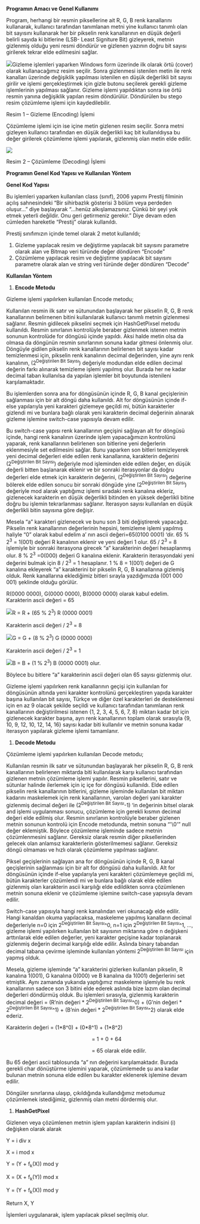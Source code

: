 ﻿**Programın Amacı ve Genel Kullanımı**

Program, herhangi bir resmin piksellerine ait R, G, B renk kanallarını kullanarak, kullanıcı tarafından tanımlanan metni yine kullanıcı tanımlı olan bit sayısını kullanarak her bir pikselin renk kanallarının en düşük değerli belirli sayıda ki bitlerine (LSB- Least Signiture Bit) gizleyerek, metnin gizlenmiş olduğu yeni resmi döndürür ve gizlenen yazının doğru bit sayısı girilerek tekrar elde edilmesini sağlar.

![](md.img/001.jpeg)Gizleme işlemleri yaparken Windows form üzerinde ilk olarak örtü (cover) olarak kullanacağımız resim seçilir. Sonra gizlenmesi istenilen metin ile renk kanalları üzerinde değişiklik yapılması istenilen en düşük değerlikli bit sayısı girilir ve işlemi gerçekleştirmek için gizle butonu seçilerek gerekli gizleme işlemlerinin yapılması sağlanır. Gizleme işlemi yapıldıktan sonra ise örtü resmin yanına değişiklik yapılan resim döndürülür. Döndürülen bu stego resim çözümleme işlemi için kaydedilebilir.

Resim 1 – Gizleme (Encoding) İşlemi

Çözümleme işlemi için ise içine metin gizlenen resim seçilir. Sonra metni gizleyen kullanıcı tarafından en düşük değerlikli kaç bit kullanıldıysa bu değer girilerek çözümleme işlemi yapılarak, gizlenmiş olan metin elde edilir.

![](md.img/002.jpeg)

Resim 2 – Çözümleme (Decoding) İşlemi

**Programın Genel Kod Yapısı ve Kullanılan Yöntem**

**Genel Kod Yapısı**

Bu işlemleri yaparken kullanılan class (sınıf), 2006 yapımı Prestij filminin açılış sahnesindeki “Bir sihirbazlık gösterisi 3 bölüm veya perdeden oluşur…” diye başlayarak “…henüz alkışlamazsınız. Çünkü bir şeyi yok etmek yeterli değildir. Onu geri getirmeniz gerekir.”  Diye devam eden cümleden hareketle “Prestij” olarak kullanıldı.

Prestij sınıfımızın içinde temel olarak 2 metot kullanıldı;

1) Gizleme yapılacak resim ve değiştirme yapılacak bit sayısını parametre olarak alan ve Bitmap veri türünde değer döndüren “Encode”
1) Çözümleme yapılacak resim ve değiştirme yapılacak bit sayısını parametre olarak alan ve string veri türünde değer döndüren “Decode”

**Kullanılan Yöntem**

1. **Encode Metodu**

Gizleme işlemi yapılırken kullanılan Encode metodu;

Kullanılan resmin ilk satır ve sütunundan başlayarak her pikselin R, G, B renk kanallarının belirnenen bitini kullanılarak kullanıcı tanımlı metnin gizlenmesi sağlanır. Resmin gidilecek pikselini seçmek için HashGetPixsel metodu kullanıldı. Resmin sınırlanın kontrolüyle beraber gizlenmek istenen metnin sonunun kontrolüde for döngüsü içinde yapıldı. Aksi halde metin olsa da olmasa da döngünün resmin sınırlarının sonuna kadar gitmesi önlenmiş olur. Döngüyle gidilen pikselin renk kanallarının belirlenen bit sayısı kadar temizlenmesi için, pikselin renk kanalının decimal değerinden, yine aynı renk kanalının, (2<sup>Değiştirilen Bit Sayısı</sup>) değeriyle modundan elde edilen decimal değerin farkı alınarak temizleme işlemi yapılmış olur. Burada her ne kadar decimal taban kullanılsa da yapılan işlemler bit boyutunda istenileni karşılamaktadır.

Bu işlemlerden sonra ana for döngüsünün içinde R, G, B kanal geçişlerinin sağlanması için bir alt döngü daha kullanıldı. Alt for döngüsünün içinde if-else yapılarıyla yeni karakteri gizlemeye geçildi mi, bütün karakterler gizlendi mi ve bunlara bağlı olarak yeni karakterin decimal değerinin alınarak gizleme işlemine switch-case yapısıyla devam edilir. 

Bu switch-case yapısı renk kanallarının geçişini sağlayan alt for döngüsü içinde, hangi renk kanalının üzerinde işlem yapacağımızın kontrolünü yaparak, renk kanallarının belirlenen son bitlerine yeni değerlerin eklenmesiyle set edilmesini sağlar. Bunu yaparken son bitleri temizleyerek yeni decimal değerleri elde edilen renk kanallarına, karakterin değerini (2<sup>Değiştirilen Bit Sayısı</sup>) değeriyle mod işleminden elde edilen değer, en düşük değerli bitten başlanarak eklenir ve bir sonraki iterasyonlar da doğru değerleri elde etmek için karakterin değerini, (2<sup>Değiştirilen Bit Sayısı</sup>) değerine bölerek elde edilen sonucu bir sonraki döngüde yine (2<sup>Değiştirilen Bit Sayısı</sup>) değeriyle mod alarak yaptığımız işlemi sıradaki renk kanalına ekleriz, gizlenecek karakterin en düşük değerlikli bitinden en yüksek değerlikli bitine doğru bu işlemin tekrarlanması sağlanır. İterasyon sayısı kullanılan en düşük değerlikli bitin sayısına göre değişir. 

Mesela “a” karakteri gizlenecek ve bunu son 3 biti değiştirerek yapacağız. Pikselin renk kanallarının değerlerinin hepsini, temizleme işlemi yapılmış haliyle “0” olarak kabul edelim a’ nın ascii değeri=65(0100 0001) ‘dir. 65 % 2<sup>3</sup> = 1(001) değeri R kanalının eklenir ve yeni değeri 1 olur. 65 / 2<sup>3</sup> = 8 işlemiyle bir sonraki iterasyona girecek “a” karakterinin değeri hesaplanmış olur. 8 % 2<sup>3</sup> =0(000) değeri G kanalına eklenir. Karakterin iterasyondaki yeni değerini bulmak için 8 / 2<sup>3</sup> = 1 hesaplanır. 1 % 8 = 1(001) değeri de G kanalına ekleyerek “a” karakterini bir pikselin R, G, B kanallarına gizlemiş olduk. Renk kanallarına eklediğimiz bitleri sırayla yazdığımızda (001 000 001) şeklinde olduğu görülür. 

R(0000 0000), G(0000 0000), B(0000 0000) olarak kabul edelim. Karakterin ascii değeri = 65

![](md.img/003.png)R = R + (65 % 2<sup>3</sup>)                 R (0000 0001)

Karakterin ascii değeri / 2<sup>3</sup> = 8

![](md.img/003.png)G = G + (8 % 2<sup>3</sup>)                 G (0000 0000)

Karakterin ascii değeri / 2<sup>3</sup> = 1

![](md.img/003.png)B = B + (1 % 2<sup>3</sup>)                 B (0000 0001) olur.

Böylece bu bitlere “a” karakterinin ascii değeri olan 65 sayısı gizlenmiş olur.

Gizleme işlemi yapılırken renk kanallarının geçişi için kullanılan for döngüsünün altında yeni karakter kontrolünü gerçekleştiren yapıda karakter başına kullanılan bit sayısı, Türkçe ve diğer özel karakterleri de desteklemesi için en az 9 olacak şekilde seçildi ve kullanıcı tarafından tanımlanan renk kanallarının değiştirilmesi istenen {1, 2, 3, 4, 5, 6, 7, 8} miktarı kadar bit için gizlenecek karakter başına, ayrı renk kanallarının toplam olarak sırasıyla {9, 10, 9, 12, 10, 12, 14, 16} sayısı kadar biti kullanılır ve metnin sonuna kadar iterasyon yapılarak gizleme işlemi tamamlanır.

1. **Decode Metodu**

Çözümleme işlemi yapılırken kullanılan Decode metodu;

Kullanılan resmin ilk satır ve sütunundan başlayarak her pikselin R, G, B renk kanallarının belirlenen miktarda biti kullanılarak karşı kullanıcı tarafından gizlenen metnin çözümleme işlemi yapılır. Resmin piksellerini, satır ve sütunlar halinde ilerlemek için iç içe for döngüsü kullanıldı. Elde edilen pikselin renk kanallarının bitlerini, gizleme işleminde kullanılan bit miktarı kadarını maskelemek için renk kanallarının, varolan değeri yani karakter gizlenmiş decimal değeri ile (2<sup>Değiştirilen Bit Sayısı</sup>-1) ‘in değerinin bitsel olarak and işlemi uygulanması sonucu, çözümleme için gerekli kısmın decimal değeri elde edilmiş olur. Resmin sınırlanın kontrolüyle beraber gizlenen metnin sonunun kontrolü için Encode metodunda, metnin sonuna “'\0'” null değer eklemiştik. Böylece çözümleme işleminde sadece metnin çözümlenmesini sağlanır. Gereksiz olarak resmin diğer piksellerinden gelecek olan anlamsız karakterlerin gösterilmemesi sağlanır. Gereksiz döngü olmaması ve hızlı olarak çözümleme yapılması sağlanır. 

Piksel geçişlerinin sağlayan ana for döngüsünün içinde R, G, B kanal geçişlerinin sağlanması için bir alt for döngüsü daha kullanıldı. Alt for döngüsünün içinde if-else yapılarıyla yeni karakteri çözümlemeye geçildi mi, bütün karakterler çözümlendi mi ve bunlara bağlı olarak elde edilen gizlenmiş olan karakterin ascii karşılığı elde edildikten sonra çözümlenen metnin sonuna eklenir ve çözümleme işlemine switch-case yapısıyla devam edilir.

Switch-case yapısıyla hangi renk kanalından veri okunacağı elde edilir. Hangi kanaldan okuma yapılacaksa, maskeleme yapılmış kanalların decimal değerleriyle n=0 için 2<sup>Değiştirilen Bit Sayısı</sup>^0, n=1 için 2<sup>Değiştirilen Bit Sayısı</sup>^1, …, gizleme işlemi yapılırken kullanılan bit sayısının miktarına göre n değişkeni arttırılarak elde edilen değerler, yeni karakter geçişine kadar toplanarak gizlenmiş değerin decimal karşılığı elde edilir. Aslında binary tabandan decimal tabana çevirme işleminde kullanılan yöntemi 2<sup>Değiştirilen Bit Sayısı</sup> için yapmış olduk.

Mesela, gizleme işleminde “a” karakterini gizlerken kullanılan pikselin, R kanalına 1(001), G kanalına 0(000) ve B kanalına da 1(001) değerlerini set etmiştik. Aynı zamanda yukarıda yaptığımız maskeleme işlemiyle bu renk kanallarının sadece son 3 bitini elde ederek aslında bize lazım olan decimal değerleri döndürmüş olduk. Bu işlemleri sırasıyla, gizlenmiş karakterin decimal değeri = (R’nin değeri \* 2<sup>Değiştirilen Bit Sayısı</sup>^0) + (G’nin değeri \* 2<sup>Değiştirilen Bit Sayısı</sup>^1) + (B’nin değeri \* 2<sup>Değiştirilen Bit Sayısı</sup>^2) olarak elde ederiz. 

Karakterin değeri = (1\*8^0) + (0\*8^1) + (1\*8^2)

`                                `= 1 + 0 + 64

`                                `= 65 olarak elde edilir.

Bu 65 değeri ascii tablosunda “a” nın değerini karşılamaktadır. Burada gerekli char dönüştürme işlemini yaparak, çözümlemede şu ana kadar bulunan metnin sonuna elde edilen bu karakter eklenerek işlemine devam edilir.

Döngüler sınırlarına ulaşıp, çıkıldığında kullandığımız metodumuz çözümlemek istediğimiz, gizlenmiş olan metni dördermiş olur. 


1. **HashGetPixel**

Gizlenen veya çözümlenen metnin işlem yapılan karakterin indisini (i) değişken olarak alarak

Y = i div x

X = i mod x

Y = (Y + f<sub>k</sub>(X)) mod y

X = (X + f<sub>k</sub>(Y)) mod x

Y = (Y + f<sub>k</sub>(X)) mod y

Return X, Y

İşlemleri uygulanarak, işlem yapılacak piksel seçilmiş olur. 

